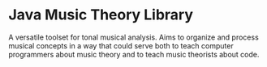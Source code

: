 # Java Music Theory Library

A versatile toolset for tonal musical analysis. Aims to organize and process musical concepts in a way that could serve both to teach computer programmers about music theory and to teach music theorists about code.
